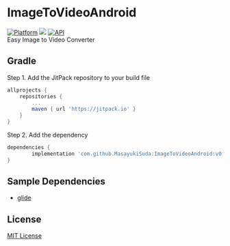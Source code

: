 # ImageToVideoAndroid
[![Platform](https://img.shields.io/badge/platform-android-green.svg)](http://developer.android.com/index.html)
<img src="https://img.shields.io/badge/license-MIT-green.svg?style=flat">
[![API](https://img.shields.io/badge/API-23%2B-brightgreen.svg?style=flat)](https://android-arsenal.com/api?level=23)
<br>
Easy Image to Video Converter

## Gradle
Step 1. Add the JitPack repository to your build file
```groovy
allprojects {
	repositories {
		...
		maven { url 'https://jitpack.io' }
	}
}
```
Step 2. Add the dependency
```groovy
dependencies {
        implementation 'com.github.MasayukiSuda:ImageToVideoAndroid:v0.0.2'
}
```


## Sample Dependencies
* [glide](https://github.com/bumptech/glide)

## License

[MIT License](https://github.com/MasayukiSuda/ImageToVideoAndroid/blob/master/LICENSE)

